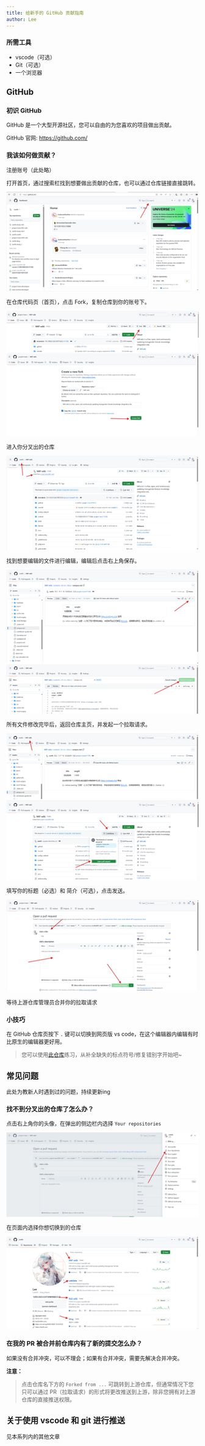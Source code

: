 ```yaml
---
title: 给新手的 GitHub 贡献指南
author: Lee
---
```


### 所需工具

- vscode（可选）
- Git（可选）
- 一个浏览器

## GitHub

### 初识 GitHub

GitHub 是一个大型开源社区，您可以自由的为您喜欢的项目做出贡献。

GitHub 官网: <https://github.com/>

### 我该如何做贡献？

注册账号（此处略）

打开首页，通过搜索栏找到想要做出贡献的仓库，也可以通过仓库链接直接跳转。

![](github-img/image.png)

在仓库代码页（首页），点击 Fork，复制仓库到你的账号下。

![](github-img/image1.png) ![](github-img/image2.png)

进入你分叉出的仓库

![](github-img/image3.png)

找到想要编辑的文件进行编辑，编辑后点击右上角保存。

![](github-img/image4.png) ![](github-img/image5.png)

所有文件修改完毕后，返回仓库主页，并发起一个拉取请求。

![](github-img/image6.png) ![](github-img/image7.png)

填写你的标题（必选）和 简介（可选），点击发送。

![](github-img/image8.png)

等待上游仓库管理员合并你的拉取请求

### 小技巧

在 GitHub 仓库页按下 `.` 键可以切换到网页版 vs code，在这个编辑器内编辑有时比原生的编辑器更好用。

> 您可以使用[此仓库](https://github.com/Leetfs/blog)练习，从补全缺失的标点符号/修复错别字开始吧~

## 常见问题

此处为教新人时遇到过的问题，持续更新ing

### 找不到分叉出的仓库了怎么办？

点击右上角你的头像，在弹出的侧边栏内选择 `Your repositories`

![](github-img/image9.png)

在页面内选择你想切换到的仓库

![](github-img/image10.png)

### 在我的 PR 被合并前仓库内有了新的提交怎么办？

如果没有合并冲突，可以不理会；如果有合并冲突，需要先解决合并冲突。

**注意：**
> 点击仓库名下方的 `Forked from ...` 可跳转到上游仓库，但通常情况下您只可以通过 PR（拉取请求）的形式将更改推送到上游，除非您拥有对上游仓库的直接推送权限。

## 关于使用 vscode 和 git 进行推送

见本系列内的其他文章
